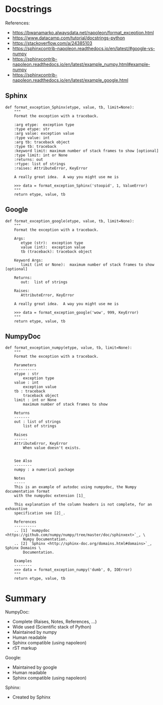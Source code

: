 # Docstrings

References:
- https://bwanamarko.alwaysdata.net/napoleon/format_exception.html
- https://www.datacamp.com/tutorial/docstrings-python
- https://stackoverflow.com/a/24385103
- https://sphinxcontrib-napoleon.readthedocs.io/en/latest/#google-vs-numpy
- https://sphinxcontrib-napoleon.readthedocs.io/en/latest/example_numpy.html#example-numpy
- https://sphinxcontrib-napoleon.readthedocs.io/en/latest/example_google.html


## Sphinx

```
def format_exception_Sphinx(etype, value, tb, limit=None):
    """
    Format the exception with a traceback.

    :arg etype:  exception type
    :type etype: str
    :arg value: exception value
    :type value: int
    :arg tb: traceback object
    :type tb: traceback
    :keyword limit: maximum number of stack frames to show [optional]
    :type limit: int or None
    :returns: out
    :rtype: list of strings
    :raises: AttributeError, KeyError

    A really great idea.  A way you might use me is

    >>> data = format_exception_Sphinx('stoopid', 1, ValueError)
    """
    return etype, value, tb
```

## Google

```
def format_exception_google(etype, value, tb, limit=None):
    """
    Format the exception with a traceback.

    Args:
       etype (str):  exception type
       value (int):  exception value
       tb (traceback): traceback object

    Keyword Args:
       limit (int or None):  maximum number of stack frames to show [optional]

    Returns:
       out:  list of strings

    Raises:
       AttributeError, KeyError

    A really great idea.  A way you might use me is

    >>> data = format_exception_google('wow', 999, KeyError)
    """
    return etype, value, tb
```


## NumpyDoc

```
def format_exception_numpy(etype, value, tb, limit=None):
    """
    Format the exception with a traceback.

    Parameters
    ----------
    etype : str
        exception type
    value : int
        exception value
    tb : traceback
        traceback object
    limit : int or None
        maximum number of stack frames to show

    Returns
    -------
    out : list of strings
        list of strings

    Raises
    ------
    AttributeError, KeyError
        When value doesn't exists.


    See Also
    --------
    numpy : a numerical package

    Notes
    -----
    This is an example of autodoc using numpydoc, the Numpy documentation format
    with the numpydoc extension [1]_

    This explanation of the column headers is not complete, for an exhaustive
    specification see [2]_.

    References
    ----------
    .. [1] `numpydoc <https://github.com/numpy/numpy/tree/master/doc/sphinxext>`_, \
        Numpy Documentation.
    .. [2] `Sphinx <http://sphinx-doc.org/domains.html#domains>`_, Sphinx Domains \
        Documentation.

    Examples
    --------
    >>> data = format_exception_numpy('dumb', 0, IOError)
    """
    return etype, value, tb
```

# Summary

NumpyDoc:
- Complete (Raises, Notes, References, ...)
- Wide used (Scientific stack of Python)
- Maintained by numpy
- Human readable
- Sphinx compatible (using napoleon)
- rST markup

Google:
- Maintained by google
- Human readable
- Sphinx compatible (using napoleon)


Sphinx:
- Created by Sphinx

